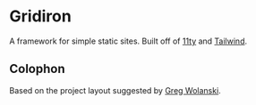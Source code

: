 # Gridiron

A framework for simple static sites. Built off of [11ty](https://www.11ty.dev) and [Tailwind](https://tailwindcss.com).

## Colophon

Based on the project layout suggested by [Greg Wolanski](https://css-tricks.com/eleventy-starter-with-tailwind-css-alpine-js/).

